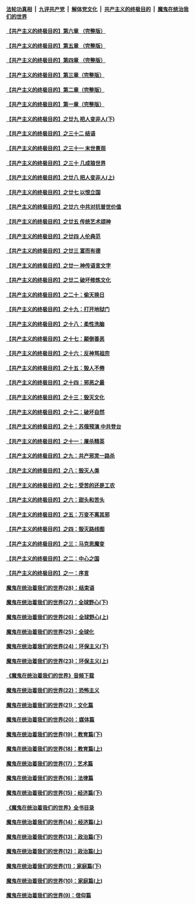 ####  [法轮功真相](../../../../basic/blob/master/README.md?t=11090326) &nbsp;|&nbsp; [九评共产党](../../../../9ping.md/blob/master/README.md?t=11090326) &nbsp;|&nbsp; [解体党文化](../../../../jtdwh.md/blob/master/README.md?t=11090326)  &nbsp;|&nbsp; [共产主义的终极目的](../../../../gczydzjmd.md/blob/master/README.md?t=11090326) &nbsp;|&nbsp; [魔鬼在统治我们的世界](../../../../mgztzwmdsj.md/blob/master/README.md?t=11090326) 

#### [【共产主义的终极目的】第六章 （完整版）](../pages/nsc422/n11428913.md?t=11090326) 

#### [【共产主义的终极目的】第五章 （完整版）](../pages/nsc422/n11428912.md?t=11090326) 

#### [【共产主义的终极目的】第四章 （完整版）](../pages/nsc422/n11428907.md?t=11090326) 

#### [【共产主义的终极目的】第三章（完整版）](../pages/nsc422/n11428848.md?t=11090326) 

#### [【共产主义的终极目的】第二章（完整版）](../pages/nsc422/n11428831.md?t=11090326) 

#### [【共产主义的终极目的】第一章（完整版）](../pages/nsc422/n11417651.md?t=11090326) 

#### [【共产主义的终极目的】之廿九 把人变非人(下)](../pages/nsc422/n11344140.md?t=11090326) 

#### [【共产主义的终极目的】之三十二 结语](../pages/nsc422/n11360535.md?t=11090326) 

#### [【共产主义的终极目的】之三十一 末世景观](../pages/nsc422/n11351129.md?t=11090326) 

#### [【共产主义的终极目的】之三十 几成狼世界](../pages/nsc422/n11348280.md?t=11090326) 

#### [【共产主义的终极目的】之廿八 把人变非人(上)](../pages/nsc422/n11340492.md?t=11090326) 

#### [【共产主义的终极目的】之廿七 以恨立国](../pages/nsc422/n11336944.md?t=11090326) 

#### [【共产主义的终极目的】之廿六 中共对抗普世价值](../pages/nsc422/n11324785.md?t=11090326) 

#### [【共产主义的终极目的】之廿五 传统艺术颂神](../pages/nsc422/n11296396.md?t=11090326) 

#### [【共产主义的终极目的】之廿四 人伦典范](../pages/nsc422/n11296397.md?t=11090326) 

#### [【共产主义的终极目的】之廿三 富而有德](../pages/nsc422/n11283598.md?t=11090326) 

#### [【共产主义的终极目的】之廿一 神传语言文字](../pages/nsc422/n11263265.md?t=11090326) 

#### [【共产主义的终极目的】之廿二 破坏修炼文化](../pages/nsc422/n11245728.md?t=11090326) 

#### [【共产主义的终极目的】之二十：偷天换日](../pages/nsc422/n11238846.md?t=11090326) 

#### [【共产主义的终极目的】之十九：打开地狱门](../pages/nsc422/n11206376.md?t=11090326) 

#### [【共产主义的终极目的】之十八：柔性洗脑](../pages/nsc422/n11199994.md?t=11090326) 

#### [【共产主义的终极目的】之十七：颠倒善恶](../pages/nsc422/n11179782.md?t=11090326) 

#### [【共产主义的终极目的】之十六：反神骂祖宗](../pages/nsc422/n11166798.md?t=11090326) 

#### [【共产主义的终极目的】之十五：毁人不倦](../pages/nsc422/n11166792.md?t=11090326) 

#### [【共产主义的终极目的】之十四：邪恶之最](../pages/nsc422/n11150249.md?t=11090326) 

#### [【共产主义的终极目的】之十三：毁灭文化](../pages/nsc422/n11135227.md?t=11090326) 

#### [【共产主义的终极目的】之十二：破坏自然](../pages/nsc422/n11135214.md?t=11090326) 

#### [【共产主义的终极目的】之十：苏俄预演 中共登台](../pages/nsc422/n11118424.md?t=11090326) 

#### [【共产主义的终极目的】之十一：屠杀精英](../pages/nsc422/n11118442.md?t=11090326) 

#### [【共产主义的终极目的】之九：共产邪灵一路杀](../pages/nsc422/n11114139.md?t=11090326) 

#### [【共产主义的终极目的】之八：毁灭人类](../pages/nsc422/n11108503.md?t=11090326) 

#### [【共产主义的终极目的】之七：受苦的还是工农](../pages/nsc422/n11101809.md?t=11090326) 

#### [【共产主义的终极目的】之六：甜头和苦头](../pages/nsc422/n11096971.md?t=11090326) 

#### [【共产主义的终极目的】之五：万变不离其邪](../pages/nsc422/n11091285.md?t=11090326) 

#### [【共产主义的终极目的】之四：毁灭路线图](../pages/nsc422/n11086284.md?t=11090326) 

#### [【共产主义的终极目的】之三：马克思魔变](../pages/nsc422/n11061941.md?t=11090326) 

#### [【共产主义的终极目的】之二：中心之国](../pages/nsc422/n11047728.md?t=11090326) 

#### [【共产主义的终极目的】之一：序言](../pages/nsc422/n11086077.md?t=11090326) 

#### [魔鬼在统治着我们的世界(28)：结束语](../pages/nsc422/n10936246.md?t=11090326) 

#### [魔鬼在统治着我们的世界(27)：全球野心(下)](../pages/nsc422/n10928319.md?t=11090326) 

#### [魔鬼在统治着我们的世界(26)：全球野心(上)](../pages/nsc422/n10900318.md?t=11090326) 

#### [魔鬼在统治着我们的世界(25)：全球化](../pages/nsc422/n10788205.md?t=11090326) 

#### [魔鬼在统治着我们的世界(24)：环保主义(下)](../pages/nsc422/n10695307.md?t=11090326) 

#### [魔鬼在统治着我们的世界(23)：环保主义(上)](../pages/nsc422/n10688613.md?t=11090326) 

#### [《魔鬼在统治着我们的世界》音频下载](../pages/nsc422/n10635553.md?t=11090326) 

#### [魔鬼在统治着我们的世界(22)：恐怖主义](../pages/nsc422/n10614727.md?t=11090326) 

#### [魔鬼在统治着我们的世界(21)：文化篇](../pages/nsc422/n10597706.md?t=11090326) 

#### [魔鬼在统治着我们的世界(20)：媒体篇](../pages/nsc422/n10586579.md?t=11090326) 

#### [魔鬼在统治着我们的世界(19)：教育篇(下)](../pages/nsc422/n10564808.md?t=11090326) 

#### [魔鬼在统治着我们的世界(18)：教育篇(上)](../pages/nsc422/n10526970.md?t=11090326) 

#### [魔鬼在统治着我们的世界(17)：艺术篇](../pages/nsc422/n10499093.md?t=11090326) 

#### [魔鬼在统治着我们的世界(16)：法律篇](../pages/nsc422/n10485969.md?t=11090326) 

#### [魔鬼在统治着我们的世界(15)：经济篇(下)](../pages/nsc422/n10469975.md?t=11090326) 

#### [《魔鬼在统治着我们的世界》全书目录](../pages/nsc422/n10464261.md?t=11090326) 

#### [魔鬼在统治着我们的世界(14)：经济篇(上)](../pages/nsc422/n10457370.md?t=11090326) 

#### [魔鬼在统治着我们的世界(13)：政治篇(下)](../pages/nsc422/n10448270.md?t=11090326) 

#### [魔鬼在统治着我们的世界(12)：政治篇(上)](../pages/nsc422/n10444576.md?t=11090326) 

#### [魔鬼在统治着我们的世界(11)：家庭篇(下)](../pages/nsc422/n10440961.md?t=11090326) 

#### [魔鬼在统治着我们的世界(10)：家庭篇(上)](../pages/nsc422/n10435448.md?t=11090326) 

#### [魔鬼在统治着我们的世界(9)：信仰篇](../pages/nsc422/n10432159.md?t=11090326) 

